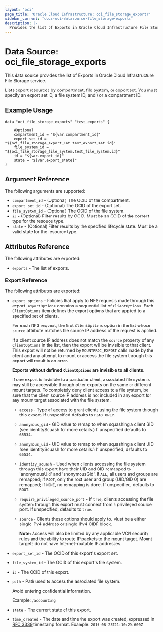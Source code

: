 ```yaml
---
layout: "oci"
page_title: "Oracle Cloud Infrastructure: oci_file_storage_exports"
sidebar_current: "docs-oci-datasource-file_storage-exports"
description: |-
  Provides the list of Exports in Oracle Cloud Infrastructure File Storage service
---
```


# Data Source: oci_file_storage_exports
This data source provides the list of Exports in Oracle Cloud Infrastructure File Storage service.

Lists export resources by compartment, file system, or export
set. You must specify an export set ID, a file system ID, and
/ or a compartment ID.


## Example Usage

```hcl
data "oci_file_storage_exports" "test_exports" {

	#Optional
	compartment_id = "${var.compartment_id}"
	export_set_id = "${oci_file_storage_export_set.test_export_set.id}"
	file_system_id = "${oci_file_storage_file_system.test_file_system.id}"
	id = "${var.export_id}"
	state = "${var.export_state}"
}
```

## Argument Reference

The following arguments are supported:

* `compartment_id` - (Optional) The OCID of the compartment.
* `export_set_id` - (Optional) The OCID of the export set.
* `file_system_id` - (Optional) The OCID of the file system.
* `id` - (Optional) Filter results by OCID. Must be an OCID of the correct type for the resouce type. 
* `state` - (Optional) Filter results by the specified lifecycle state. Must be a valid state for the resource type. 


## Attributes Reference

The following attributes are exported:

* `exports` - The list of exports.

### Export Reference

The following attributes are exported:

* `export_options` - Policies that apply to NFS requests made through this export. `exportOptions` contains a sequential list of `ClientOptions`. Each `ClientOptions` item defines the export options that are applied to a specified set of clients.

	For each NFS request, the first `ClientOptions` option in the list whose `source` attribute matches the source IP address of the request is applied.

	If a client source IP address does not match the `source` property of any `ClientOptions` in the list, then the export will be invisible to that client. This export will not be returned by `MOUNTPROC_EXPORT` calls made by the client and any attempt to mount or access the file system through this export will result in an error.

	**Exports without defined `ClientOptions` are invisible to all clients.**

	If one export is invisible to a particular client, associated file systems may still be accessible through other exports on the same or different mount targets. To completely deny client access to a file system, be sure that the client source IP address is not included in any export for any mount target associated with the file system. 
	* `access` - Type of access to grant clients using the file system through this export. If unspecified defaults to `READ_ONLY`. 
	* `anonymous_gid` - GID value to remap to when squashing a client GID (see identitySquash for more details.) If unspecified defaults to `65534`. 
	* `anonymous_uid` - UID value to remap to when squashing a client UID (see identitySquash for more details.) If unspecified, defaults to `65534`. 
	* `identity_squash` - Used when clients accessing the file system through this export have their UID and GID remapped to 'anonymousUid' and 'anonymousGid'. If `ALL`, all users and groups are remapped; if `ROOT`, only the root user and group (UID/GID 0) are remapped; if `NONE`, no remapping is done. If unspecified, defaults to `ROOT`. 
	* `require_privileged_source_port` - If `true`, clients accessing the file system through this export must connect from a privileged source port. If unspecified, defaults to `true`. 
	* `source` - Clients these options should apply to. Must be a either single IPv4 address or single IPv4 CIDR block.

		**Note:** Access will also be limited by any applicable VCN security rules and the ability to route IP packets to the mount target. Mount targets do not have Internet-routable IP addresses. 
* `export_set_id` - The OCID of this export's export set.
* `file_system_id` - The OCID of this export's file system.
* `id` - The OCID of this export.
* `path` - Path used to access the associated file system.

	Avoid entering confidential information.

	Example: `/accounting` 
* `state` - The current state of this export.
* `time_created` - The date and time the export was created, expressed in [RFC 3339](https://tools.ietf.org/rfc/rfc3339) timestamp format.  Example: `2016-08-25T21:10:29.600Z` 

